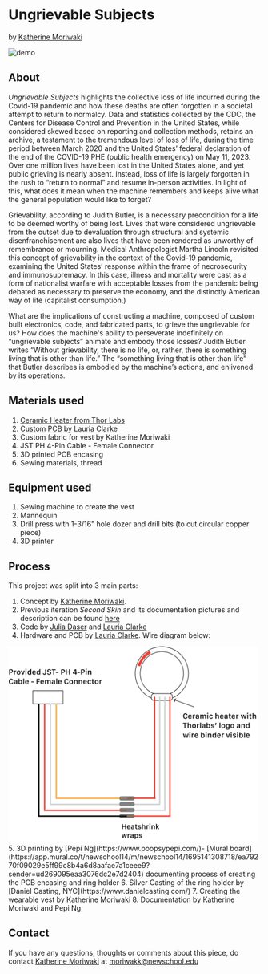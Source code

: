 # Ungrievable Subjects 
by [Katherine Moriwaki](https://kakirine.com/)

<img src="Documentation/thumbnail.JPG" alt="demo" width="600"/>

## About
_Ungrievable Subjects_ highlights the collective loss of life incurred during the Covid-19 pandemic and how these deaths are often forgotten in a societal attempt to return to normalcy. Data and statistics collected by the CDC, the Centers for Disease Control and Prevention in the United States, while considered skewed based on reporting and collection methods, retains an archive, a testament to the tremendous level of loss of life, during the time period between March 2020 and the United States’ federal declaration of the end of the COVID-19 PHE (public health emergency) on May 11, 2023. Over one million lives have been lost in the United States alone, and yet public grieving is nearly absent. Instead, loss of life is largely forgotten in the rush to “return to normal” and resume in-person activities. In light of this, what does it mean when the machine remembers and keeps alive what the general population would like to forget? 


Grievability, according to Judith Butler, is a necessary precondition for a life to be deemed worthy of being lost. Lives that were considered ungrievable from the outset due to devaluation through structural and systemic disenfranchisement are also lives that have been rendered as unworthy of remembrance or mourning. Medical Anthropologist Martha Lincoln revisited this concept of grievability in the context of the Covid-19 pandemic, examining the United States’ response within the frame of necrosecurity and immunosupremacy. In this case, illness and mortality were cast as a form of nationalist warfare with acceptable losses from the pandemic being debated as necessary to preserve the economy, and the distinctly American way of life (capitalist consumption.) 


What are the implications of constructing a machine, composed of custom built electronics, code, and fabricated parts, to grieve the ungrievable for us? How does the machine's ability to perseverate indefinitely on “ungrievable subjects” animate and embody those losses? Judith Butler writes “Without grievability, there is no life, or, rather, there is something living that is other than life.” The “something living that is other than life” that Butler describes is embodied by the machine’s actions, and enlivened by its operations.

## Materials used
1. [Ceramic Heater from Thor Labs](https://www.thorlabs.com/thorproduct.cfm?partnumber=HT10KR2)
2. [Custom PCB by Lauria Clarke](https://lauriaclarke.com/Ungreivable-Subjects)
3. Custom fabric for vest by Katherine Moriwaki
4. JST PH 4-Pin Cable - Female Connector
5. 3D printed PCB encasing
6. Sewing materials, thread

## Equipment used
1. Sewing machine to create the vest
2. Mannequin
3. Drill press with 1-3/16" hole dozer and drill bits (to cut circular copper piece)
4. 3D printer

## Process
This project was split into 3 main parts: 
1. Concept by [Katherine Moriwaki](https://kakirine.com/).
2. Previous iteration _Second Skin_ and its documentation pictures and description can be found [here](Documentation/Process/Iteration_SecondSkin)
3. Code by [Julia Daser](https://www.juliadaser.com/) and [Lauria Clarke](https://lauriaclarke.com/)
4. Hardware and PCB by [Lauria Clarke](https://lauriaclarke.com/). Wire diagram below: 
<img src="Documentation/Process/PCB/wireDiagram.png" alt="wirediagram" width="500"/>
5. 3D printing by [Pepi Ng](https://www.poopsypepi.com/)- [Mural board](https://app.mural.co/t/newschool14/m/newschool14/1695141308718/ea79270f09029e5ff99c8b4a6d8aafae7a1ceee9?sender=ud269095eaa3076dc2e7d2404) documenting process of creating the PCB encasing and ring holder
6. Silver Casting of the ring holder by [Daniel Casting, NYC](https://www.danielcasting.com/)
7. Creating the wearable vest by Katherine Moriwaki
8. Documentation by Katherine Moriwaki and Pepi Ng

## Contact 
If you have any questions, thoughts or comments about this piece, do contact [Katherine Moriwaki](https://kakirine.com/) at moriwakk@newschool.edu

